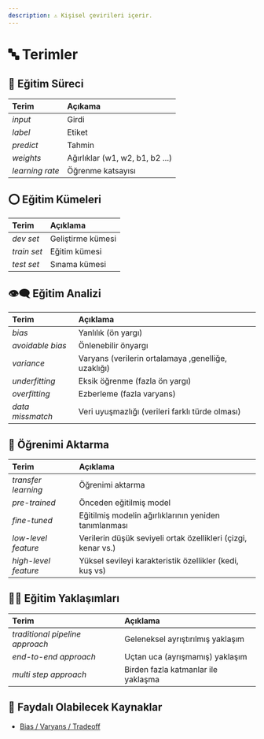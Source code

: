 ```yaml
---
description: ⚠ Kişisel çevirileri içerir.
---
```


# 🔤 Terimler

## 🚧 Eğitim Süreci

| Terim | Açıkama |
| :--- | :--- |
| _input_ | Girdi |
| _label_ | Etiket |
| _predict_ | Tahmin |
| _weights_ | Ağırlıklar \(w1, w2, b1, b2 ...\) |
| _learning rate_ | Öğrenme katsayısı |

## ⭕ Eğitim Kümeleri

| Terim | Açıklama |
| :--- | :--- |
| _dev set_ | Geliştirme kümesi |
| _train set_ | Eğitim kümesi |
| _test set_ | Sınama kümesi |

## 👁‍🗨 Eğitim Analizi

| Terim | Açıklama |
| :--- | :--- |
| _bias_ | Yanlılık \(ön yargı\) |
| _avoidable bias_ | Önlenebilir önyargı |
| _variance_ | Varyans \(verilerin ortalamaya ,genelliğe, uzaklığı\) |
| _underfitting_ | Eksik öğrenme \(fazla ön yargı\) |
| _overfitting_ | Ezberleme \(fazla varyans\) |
| _data missmatch_ | Veri uyuşmazlığı \(verileri farklı türde olması\) |

## 🚙 Öğrenimi Aktarma

| Terim | Açıklama |
| :--- | :--- |
| _transfer learning_ | Öğrenimi aktarma |
| _pre-trained_ | Önceden eğitilmiş model |
| _fine-tuned_ | Eğitilmiş modelin ağırlıklarının yeniden tanımlanması |
| _low-level feature_ | Verilerin düşük seviyeli ortak özellikleri \(çizgi, kenar vs.\) |
| _high-level feature_ | Yüksel sevileyi karakteristik özellikler \(kedi, kuş vs\) |

## 🚶‍♂️ Eğitim Yaklaşımları

| Terim | Açıklama |
| :--- | :--- |
| _traditional pipeline approach_ | Geleneksel ayrıştırılmış yaklaşım |
| _end-to-end approach_ | Uçtan uca \(ayrışmamış\) yaklaşım |
| _multi step approach_ | Birden fazla katmanlar ile yaklaşma |

## 🔗 Faydalı Olabilecek Kaynaklar

* [Bias / Varyans / Tradeoff](https://makineogrenimi.wordpress.com/2017/05/30/yanlilikvaryans-ikilemi-biasvariance-tradeoff/)

